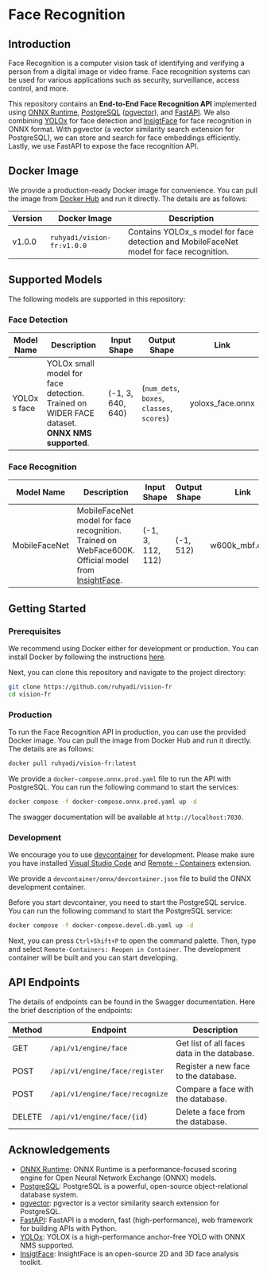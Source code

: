 # Face Recognition

## Introduction

Face Recognition is a computer vision task of identifying and verifying a person from a digital image or video frame. Face recognition systems can be used for various applications such as security, surveillance, access control, and more.

This repository contains an **End-to-End Face Recognition API** implemented using [ONNX Runtime](https://onnxruntime.ai/), [PostgreSQL](https://www.postgresql.org/) ([pgvector](https://github.com/pgvector/pgvector)), and [FastAPI](https://fastapi.tiangolo.com/). We also combining [YOLOx](https://github.com/Megvii-BaseDetection/YOLOX) for face detection and [InsigtFace](https://github.com/deepinsight/insightface) for face recognition in ONNX format. With pgvector (a vector similarity search extension for PostgreSQL), we can store and search for face embeddings efficiently. Lastly, we use FastAPI to expose the face recognition API.

## Docker Image

We provide a production-ready Docker image for convenience. You can pull the image from [Docker Hub](https://hub.docker.com/repository/docker/ruhyadi/vision-fr/general) and run it directly. The details are as follows:

| Version | Docker Image               | Description                                                                             |
| ------- | -------------------------- | --------------------------------------------------------------------------------------- |
| v1.0.0  | `ruhyadi/vision-fr:v1.0.0` | Contains YOLOx_s model for face detection and MobileFaceNet model for face recognition. |

## Supported Models

The following models are supported in this repository:

### Face Detection

| Model Name   | Description                                                                                  | Input Shape       | Output Shape                               | Link             |
| ------------ | -------------------------------------------------------------------------------------------- | ----------------- | ------------------------------------------ | ---------------- |
| YOLOx s face | YOLOx small model for face detection. Trained on WIDER FACE dataset. **ONNX NMS supported**. | (-1, 3, 640, 640) | (`num_dets`, `boxes`, `classes`, `scores`) | yoloxs_face.onnx |

### Face Recognition

| Model Name    | Description                                                                                                                                                            | Input Shape       | Output Shape | Link           |
| ------------- | ---------------------------------------------------------------------------------------------------------------------------------------------------------------------- | ----------------- | ------------ | -------------- |
| MobileFaceNet | MobileFaceNet model for face recognition. Trained on WebFace600K. Official model from [InsightFace](https://github.com/deepinsight/insightface/tree/master/model_zoo). | (-1, 3, 112, 112) | (-1, 512)    | w600k_mbf.onnx |

## Getting Started

### Prerequisites

We recommend using Docker either for development or production. You can install Docker by following the instructions [here](https://docs.docker.com/get-docker/).

Next, you can clone this repository and navigate to the project directory:

```bash
git clone https://github.com/ruhyadi/vision-fr
cd vision-fr
```

### Production

To run the Face Recognition API in production, you can use the provided Docker image. You can pull the image from Docker Hub and run it directly. The details are as follows:

```bash
docker pull ruhyadi/vision-fr:latest
```

We provide a `docker-compose.onnx.prod.yaml` file to run the API with PostgreSQL. You can run the following command to start the services:

```bash
docker compose -f docker-compose.onnx.prod.yaml up -d
```

The swagger documentation will be available at `http://localhost:7030`.

### Development

We encourage you to use [devcontainer](https://code.visualstudio.com/docs/devcontainers/containers) for development. Please make sure you have installed [Visual Studio Code](https://code.visualstudio.com/) and [Remote - Containers](https://marketplace.visualstudio.com/items?itemName=ms-vscode-remote.remote-containers) extension.

We provide a `devcontainer/onnx/devcontainer.json` file to build the ONNX development container.

Before you start devcontainer, you need to start the PostgreSQL service. You can run the following command to start the PostgreSQL service:

```bash
docker compose -f docker-compose.devel.db.yaml up -d
```

Next, you can press `Ctrl+Shift+P` to open the command palette. Then, type and select `Remote-Containers: Reopen in Container`. The development container will be built and you can start developing.

## API Endpoints

The details of endpoints can be found in the Swagger documentation. Here the brief description of the endpoints:

| Method | Endpoint                        | Description                                 |
| ------ | ------------------------------- | ------------------------------------------- |
| GET    | `/api/v1/engine/face`           | Get list of all faces data in the database. |
| POST   | `/api/v1/engine/face/register`  | Register a new face to the database.        |
| POST   | `/api/v1/engine/face/recognize` | Compare a face with the database.           |
| DELETE | `/api/v1/engine/face/{id}`      | Delete a face from the database.            |

## Acknowledgements

- [ONNX Runtime](https://onnxruntime.ai/): ONNX Runtime is a performance-focused scoring engine for Open Neural Network Exchange (ONNX) models.
- [PostgreSQL](https://www.postgresql.org/): PostgreSQL is a powerful, open-source object-relational database system.
- [pgvector](https://github.com/pgvector/pgvector): pgvector is a vector similarity search extension for PostgreSQL.
- [FastAPI](https://fastapi.tiangolo.com/): FastAPI is a modern, fast (high-performance), web framework for building APIs with Python.
- [YOLOx](https://github.com/Megvii-BaseDetection/YOLOX): YOLOX is a high-performance anchor-free YOLO with ONNX NMS supported.
- [InsigtFace](https://github.com/deepinsight/insightface): InsightFace is an open-source 2D and 3D face analysis toolkit.